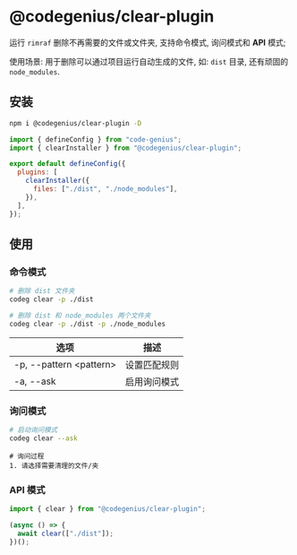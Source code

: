 # @codegenius/clear-plugin

运行 `rimraf` 删除不再需要的文件或文件夹, 支持命令模式, 询问模式和 **API** 模式;

使用场景: 用于删除可以通过项目运行自动生成的文件, 如: `dist` 目录, 还有顽固的 `node_modules`.

## 安装

```bash
npm i @codegenius/clear-plugin -D
```

```javascript
import { defineConfig } from "code-genius";
import { clearInstaller } from "@codegenius/clear-plugin";

export default defineConfig({
  plugins: [
    clearInstaller({
      files: ["./dist", "./node_modules"],
    }),
  ],
});
```

## 使用

### 命令模式

```bash
# 删除 dist 文件夹
codeg clear -p ./dist

# 删除 dist 和 node_modules 两个文件夹
codeg clear -p ./dist -p ./node_modules
```

| 选项                      | 描述         |
| ------------------------- | ------------ |
| -p, --pattern \<pattern\> | 设置匹配规则 |
| -a, --ask                 | 启用询问模式 |

### 询问模式

```bash
# 启动询问模式
codeg clear --ask
```

```
# 询问过程
1. 请选择需要清理的文件/夹
```

### API 模式

```typescript
import { clear } from "@codegenius/clear-plugin";

(async () => {
  await clear(["./dist"]);
})();
```